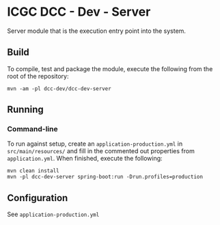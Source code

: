 # ICGC DCC - Dev - Server

Server module that is the execution entry point into the system.

## Build

To compile, test and package the module, execute the following from the root of the repository:

```shell
mvn -am -pl dcc-dev/dcc-dev-server
```

## Running 

### Command-line

To run against  setup, create an `application-production.yml` in `src/main/resources/` and fill in the commented out properties from `application.yml`. When finished, execute the following:

```shell
mvn clean install
mvn -pl dcc-dev-server spring-boot:run -Drun.profiles=production
```

## Configuration

See `application-production.yml`
